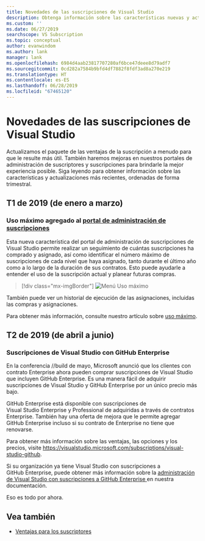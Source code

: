 ```yaml
---
title: Novedades de las suscripciones de Visual Studio
description: Obtenga información sobre las características nuevas y actualizadas que puede usar para administrar las suscripciones de Visual Studio.
ms.custom: ''
ms.date: 06/27/2019
searchscope: VS Subscription
ms.topic: conceptual
author: evanwindom
ms.author: lank
manager: lank
ms.openlocfilehash: 6984d4aab23817707280af6bce47deee8d79adf7
ms.sourcegitcommit: 0cd282a7584b9bfd4df7882f8fdf3ad8a270e219
ms.translationtype: HT
ms.contentlocale: es-ES
ms.lasthandoff: 06/28/2019
ms.locfileid: "67465120"
---
```

# <a name="what39s-new-in-visual-studio-subscriptions"></a>Novedades de las suscripciones de Visual Studio

Actualizamos el paquete de las ventajas de la suscripción a menudo para que le resulte más útil. También haremos mejoras en nuestros portales de administración de suscriptores y suscripciones para brindarle la mejor experiencia posible.  Siga leyendo para obtener información sobre las características y actualizaciones más recientes, ordenadas de forma trimestral.

## <a name="2019-q1-january-march"></a>T1 de 2019 (de enero a marzo)

### <a name="maximum-usage-added-to-subscriptions-administration-portalhttpsmanagevisualstuidocom"></a>Uso máximo agregado al [portal de administración de suscripciones](https://manage.visualstuido.com)
Esta nueva característica del portal de administración de suscripciones de Visual Studio permite realizar un seguimiento de cuántas suscripciones ha comprado y asignado, así como identificar el número máximo de suscripciones de cada nivel que haya asignado, tanto durante el último año como a lo largo de la duración de sus contratos. Esto puede ayudarle a entender el uso de la suscripción actual y planear futuras compras. 

  > [!div class="mx-imgBorder"]
  > ![Menú Uso máximo](_img/maximum-usage/maximum-usage-menu.png)

También puede ver un historial de ejecución de las asignaciones, incluidas las compras y asignaciones.   

Para obtener más información, consulte nuestro artículo sobre [uso máximo](maximum-usage.md). 

## <a name="2019-q2-april-june"></a>T2 de 2019 (de abril a junio)

### <a name="visual-studio-with-github-enterprise-subscriptions"></a>Suscripciones de Visual Studio con GitHub Enterprise
En la conferencia //build de mayo, Microsoft anunció que los clientes con contrato Enterprise ahora pueden comprar suscripciones de Visual Studio que incluyen GitHub Enterprise.  Es una manera fácil de adquirir suscripciones de Visual Studio y GitHub Enterprise por un único precio más bajo.  

GitHub Enterprise está disponible con suscripciones de Visual Studio Enterprise y Professional de adquiridas a través de contratos Enterprise. También hay una oferta de mejora que le permite agregar GitHub Enterprise incluso si su contrato de Enterprise no tiene que renovarse.

Para obtener más información sobre las ventajas, las opciones y los precios, visite https://visualstudio.microsoft.com/subscriptions/visual-studio-github. 

Si su organización ya tiene Visual Studio con suscripciones a GitHub Enterprise, puede obtener más información sobre la [administración de Visual Studio con suscripciones a GitHub Enterprise ](assign-github.md) en nuestra documentación.  

Eso es todo por ahora.

## <a name="see-also"></a>Vea también

* [Ventajas para los suscriptores](subscriber-benefits.md)
